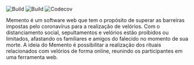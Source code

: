 ![Build](https://github.com/IsabelleNP/memento/workflows/BuildBack/badge.svg)
![Build](https://github.com/IsabelleNP/memento/workflows/BuildFront/badge.svg)
![Codecov](https://img.shields.io/codecov/c/github/IsabelleNP/memento)


Memento é um software web que tem o propósito de superar as barreiras impostas pelo coronavírus para a realização de velórios. Com o distanciamento social, sepultamentos e velórios estão proibidos ou limitados, afastando os familiares e amigos do falecido no momento de sua morte. A ideia do Memento é possibilitar a realização dos rituais relacionados com velórios de forma online, reunindo os participantes em uma ferramenta web.
